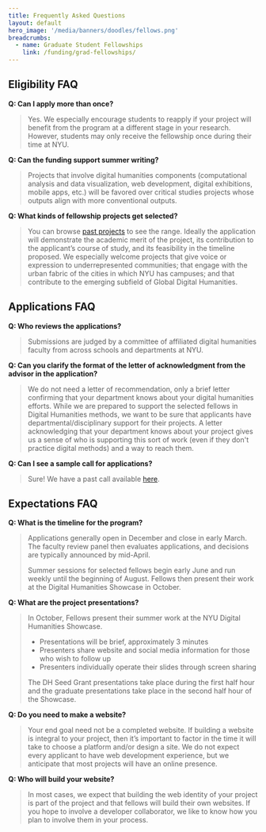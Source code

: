 ```yaml
---
title: Frequently Asked Questions
layout: default
hero_image: '/media/banners/doodles/fellows.png'
breadcrumbs:
  - name: Graduate Student Fellowships
    link: /funding/grad-fellowships/
---
```


## Eligibility FAQ

**Q: Can I apply more than once?**
  > Yes. We especially encourage students to reapply if your project will benefit from the program at a different stage in your research. However, students may only receive the fellowship once during their time at NYU.

**Q: Can the funding support summer writing?**
  > Projects that involve digital humanities components (computational analysis and data visualization, web development, digital exhibitions, mobile apps, etc.) will be favored over critical studies projects whose outputs align with more conventional outputs.

**Q: What kinds of fellowship projects get selected?**
  > You can browse [past projects](/funding/grad-fellowships/#past-fellows) to see the range. Ideally the application will demonstrate the academic merit of the project, its contribution to the applicant’s course of study, and its feasibility in the timeline proposed. We especially welcome projects that give voice or expression to underrepresented communities; that engage with the urban fabric of the cities in which NYU has campuses; and that contribute to the emerging subfield of Global Digital Humanities.

## Applications FAQ

**Q: Who reviews the applications?**
  > Submissions are judged by a committee of affiliated digital humanities faculty from across schools and departments at NYU.

**Q: Can you clarify the format of the letter of acknowledgment from the advisor in the application?**
  > We do not need a letter of recommendation, only a brief letter confirming that your department knows about your digital humanities efforts. While we are prepared to support the selected fellows in Digital Humanities methods, we want to be sure that applicants have departmental/disciplinary support for their projects. A letter acknowledging that your department knows about your project gives us a sense of who is supporting this sort of work (even if they don't practice digital methods) and a way to reach them.

**Q: Can I see a sample call for applications?**
  > Sure! We have a past call available [here](../sample-call).

## Expectations FAQ

**Q: What is the timeline for the program?**
  > Applications generally open in December and close in early March. The faculty review panel then evaluates applications, and decisions are typically announced by mid-April.
  >
  > Summer sessions for selected fellows begin early June and run weekly until the beginning of August.
  > Fellows then present their work at the Digital Humanities Showcase in October.

**Q: What are the project presentations?**
  > In October, Fellows present their summer work at the NYU Digital Humanities Showcase.
  >  - Presentations will be brief, approximately 3 minutes
  >  - Presenters share website and social media information for those who wish to follow up
  >  - Presenters individually operate their slides through screen sharing
  >
  > The DH Seed Grant presentations take place during the first half hour and the graduate presentations take place in the second half hour of the Showcase.

**Q: Do you need to make a website?**
  > Your end goal need not be a completed website. If building a website is integral to your project, then it’s important to factor in the time it will take to choose a platform and/or design a site. We do not expect every applicant to have web development experience, but we anticipate that most projects will have an online presence.

**Q: Who will build your website?**
  > In most cases, we expect that building the web identity of your project is part of the project and that fellows will build their own websites. If you hope to involve a developer collaborator, we like to know how you plan to involve them in your process.
